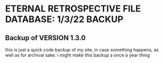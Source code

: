 
<H1> ETERNAL RETROSPECTIVE FILE DATABASE: 1/3/22 BACKUP</H1>
<h2> Backup of VERSION 1.3.0</h2>

<p> this is just a quick code backup of my site, in case something happens, as well as for archival sake. i might make this backup a once a year thing</p>
